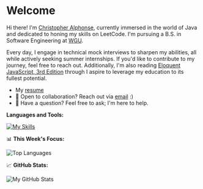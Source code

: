 # Welcome

Hi there! I'm [Christopher Alphonse](https://christopheralphonse.com), currently immersed in the world of Java and dedicated to honing my skills on LeetCode. I'm pursuing a B.S. in Software Engineering at [WGU](https://www.wgu.edu/online-it-degrees/software-engineering-bachelors-program.html#_).

Every day, I engage in technical mock interviews to sharpen my abilities, all while actively seeking summer internships. If you'd like to contribute to my journey, feel free to reach out. Additionally, I'm also reading [Eloquent JavaScript, 3rd Edition](https://www.amazon.com/Eloquent-JavaScript-3rd-Introduction-Programming/dp/1593279507) through I aspire to leverage my education to its fullest potential.
<br/>

- My [resume](./Chistopher_Alphonse_Resume.pdf)
- 💼 Open to collaboration? Reach out via [email](mailto:chris.freelance.dev@gmail.com) :)
- 💬 Have a question? Feel free to ask; I'm here to help.

**Languages and Tools:**

[![My Skills](https://skillicons.dev/icons?i=java,ts,js,python,nodejs,mongodb,postgres,svelte,vue,vercel,firebase,prisma,redis,docker,react,next,vite,tailwind,bootstrap,django,figma,xd,ps,pr,linux,vscode,&theme=dark)](https://skillicons.dev)

📊 **This Week's Focus:**


![Top Languages](https://github-readme-stats.vercel.app/api/top-langs/?username=christopherAlphonse&hide=css,scss,html&theme=radical)



📈 **GitHub Stats:**

![My GitHub Stats](https://github-readme-stats.vercel.app/api?username=christopheralphonse&show_icons=true&theme=radical)
